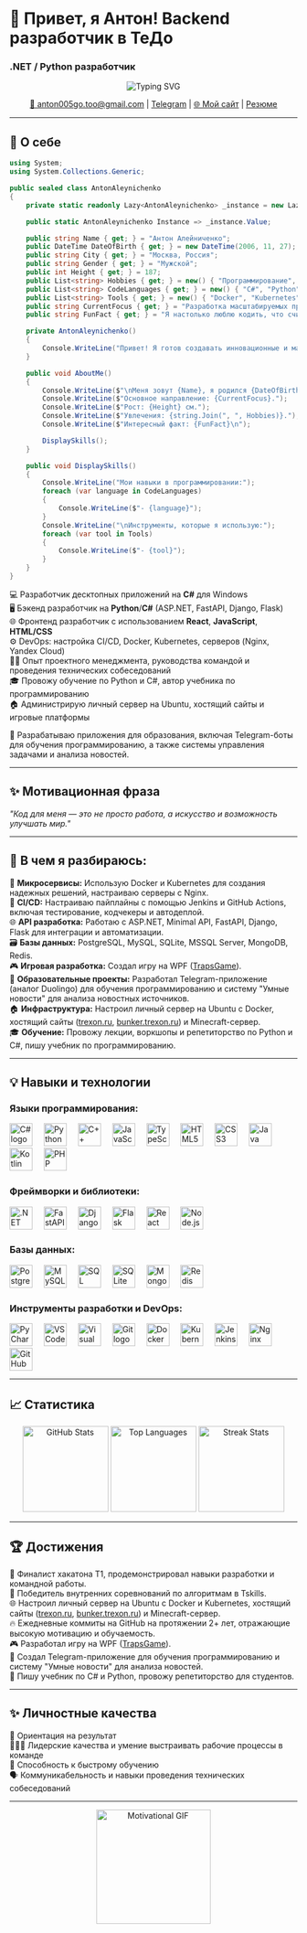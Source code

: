 # 👋 Привет, я Антон! Backend разработчик в ТеДо
### .NET / Python разработчик 

<div align="center">
  <img src="https://readme-typing-svg.demolab.com?font=Fira+Code&weight=600&size=22&pause=1000&color=00BFFF&center=true&vCenter=true&width=600&lines=.NET+Developer;Python+Backend+Developer;DevOps;Fullstack+Developer" alt="Typing SVG" />
</div>




<p align="center">
  <a href="mailto:anton005go.too@gmail.com">📧 anton005go.too@gmail.com</a>  
  | <a href="https://t.me/d1n0nn">Telegram</a>  
  | <a href="https://aleynichenko.ru">🌐 Мой сайт</a>  
  | <a href="https://docs.google.com/document/d/1PSPn5YfwqyzqCycR2Bc9abOS-cRKm55N/edit?usp=sharing&ouid=113991618058096830850&rtpof=true&sd=true">Резюме</a>  
</p>  

---

## 🎯 О себе  

```csharp
using System;
using System.Collections.Generic;

public sealed class AntonAleynichenko
{
    private static readonly Lazy<AntonAleynichenko> _instance = new Lazy<AntonAleynichenko>(() => new AntonAleynichenko());

    public static AntonAleynichenko Instance => _instance.Value;

    public string Name { get; } = "Антон Алейниченко";
    public DateTime DateOfBirth { get; } = new DateTime(2006, 11, 27);
    public string City { get; } = "Москва, Россия";
    public string Gender { get; } = "Мужской";
    public int Height { get; } = 187;
    public List<string> Hobbies { get; } = new() { "Программирование", "Спорт", "Обучение", "Менеджмент проектов", "Администрирование серверов" };
    public List<string> CodeLanguages { get; } = new() { "C#", "Python", "C++", "SQL", "JavaScript", "TypeScript", "HTML", "CSS", "Java", "Kotlin", "PHP" };
    public List<string> Tools { get; } = new() { "Docker", "Kubernetes", "Jenkins", "GitHub Actions", "PyCharm", "VS Code", "Visual Studio", "Git", "Nginx", "Yandex Cloud" };
    public string CurrentFocus { get; } = "Разработка масштабируемых приложений на C# и Python, настройка CI/CD и инфраструктуры";
    public string FunFact { get; } = "Я настолько люблю кодить, что считаю кофе недостаточно асинхронным! ☕";

    private AntonAleynichenko()
    {
        Console.WriteLine("Привет! Я готов создавать инновационные и масштабируемые решения.");
    }

    public void AboutMe()
    {
        Console.WriteLine($"\nМеня зовут {Name}, я родился {DateOfBirth:dd.MM.yyyy} и живу в {City}.");
        Console.WriteLine($"Основное направление: {CurrentFocus}.");
        Console.WriteLine($"Рост: {Height} см.");
        Console.WriteLine($"Увлечения: {string.Join(", ", Hobbies)}.");
        Console.WriteLine($"Интересный факт: {FunFact}\n");

        DisplaySkills();
    }

    public void DisplaySkills()
    {
        Console.WriteLine("Мои навыки в программировании:");
        foreach (var language in CodeLanguages)
        {
            Console.WriteLine($"- {language}");
        }
        Console.WriteLine("\nИнструменты, которые я использую:");
        foreach (var tool in Tools)
        {
            Console.WriteLine($"- {tool}");
        }
    }
}
```

💻 Разработчик десктопных приложений на **C#** для Windows  
🖥️ Бэкенд разработчик на **Python**/**C#** (ASP.NET, FastAPI, Django, Flask)  
🌐 Фронтенд разработчик с использованием **React**, **JavaScript**, **HTML/CSS**  
⚙️ DevOps: настройка CI/CD, Docker, Kubernetes, серверов (Nginx, Yandex Cloud)  
🧑‍💼 Опыт проектного менеджмента, руководства командой и проведения технических собеседований  
🎓 Провожу обучение по Python и C#, автор учебника по программированию  
🏠 Администрирую личный сервер на Ubuntu, хостящий сайты и игровые платформы  

💼 Разрабатываю приложения для образования, включая Telegram-боты для обучения программированию, а также системы управления задачами и анализа новостей.

---

## ✨ Мотивационная фраза  
_"Код для меня — это не просто работа, а искусство и возможность улучшать мир."_  

---

## 🧠 В чем я разбираюсь:
🐳 **Микросервисы:** Использую Docker и Kubernetes для создания надежных решений, настраиваю серверы с Nginx.  
🔄 **CI/CD:** Настраиваю пайплайны с помощью Jenkins и GitHub Actions, включая тестирование, кодчекеры и автодеплой.  
🌐 **API разработка:** Работаю с ASP.NET, Minimal API, FastAPI, Django, Flask для интеграции и автоматизации.  
🗃️ **Базы данных:** PostgreSQL, MySQL, SQLite, MSSQL Server, MongoDB, Redis.  
🎮 **Игровая разработка:** Создал игру на WPF ([TrapsGame](https://github.com/Antongo22/TrapsGame)).  
🤖 **Образовательные проекты:** Разработал Telegram-приложение (аналог Duolingo) для обучения программированию и систему "Умные новости" для анализа новостных источников.  
🏠 **Инфраструктура:** Настроил личный сервер на Ubuntu с Docker, хостящий сайты ([trexon.ru](http://trexon.ru/about), [bunker.trexon.ru](http://bunker.trexon.ru)) и Minecraft-сервер.  
🎓 **Обучение:** Провожу лекции, воркшопы и репетиторство по Python и C#, пишу учебник по программированию.

---

## 💡 Навыки и технологии  

### Языки программирования:  
<div>
  <img src="https://cdn.jsdelivr.net/gh/devicons/devicon/icons/csharp/csharp-original.svg" height="40" alt="C# logo" />
  <img width="12" />
  <img src="https://cdn.jsdelivr.net/gh/devicons/devicon/icons/python/python-original.svg" height="40" alt="Python logo" />
  <img width="12" />
  <img src="https://cdn.jsdelivr.net/gh/devicons/devicon/icons/cplusplus/cplusplus-original.svg" height="40" alt="C++ logo" />
  <img width="12" />
  <img src="https://cdn.jsdelivr.net/gh/devicons/devicon/icons/javascript/javascript-original.svg" height="40" alt="JavaScript logo" />
  <img width="12" />
  <img src="https://cdn.jsdelivr.net/gh/devicons/devicon/icons/typescript/typescript-original.svg" height="40" alt="TypeScript logo" />
  <img width="12" />
  <img src="https://cdn.jsdelivr.net/gh/devicons/devicon/icons/html5/html5-original.svg" height="40" alt="HTML5 logo" />
  <img width="12" />
  <img src="https://cdn.jsdelivr.net/gh/devicons/devicon/icons/css3/css3-original.svg" height="40" alt="CSS3 logo" />
  <img width="12" />
  <img src="https://cdn.jsdelivr.net/gh/devicons/devicon/icons/java/java-original.svg" height="40" alt="Java logo" />
  <img width="12" />
  <img src="https://cdn.jsdelivr.net/gh/devicons/devicon/icons/kotlin/kotlin-original.svg" height="40" alt="Kotlin logo" />
  <img width="12" />
  <img src="https://cdn.jsdelivr.net/gh/devicons/devicon/icons/php/php-original.svg" height="40" alt="PHP logo" />
</div>  

### Фреймворки и библиотеки:  
<div>
  <img src="https://cdn.jsdelivr.net/gh/devicons/devicon/icons/dotnetcore/dotnetcore-original.svg" height="40" alt=".NET Core logo" />
  <img width="12" />
  <img src="https://cdn.jsdelivr.net/gh/devicons/devicon/icons/fastapi/fastapi-original.svg" height="40" alt="FastAPI logo" />
  <img width="12" />
  <img src="https://cdn.jsdelivr.net/gh/devicons/devicon/icons/django/django-plain.svg" height="40" alt="Django logo" />
  <img width="12" />
  <img src="https://cdn.jsdelivr.net/gh/devicons/devicon/icons/flask/flask-original.svg" height="40" alt="Flask logo" />
  <img width="12" />
  <img src="https://cdn.jsdelivr.net/gh/devicons/devicon/icons/react/react-original.svg" height="40" alt="React logo" />
  <img width="12" />
  <img src="https://cdn.jsdelivr.net/gh/devicons/devicon/icons/nodejs/nodejs-original.svg" height="40" alt="Node.js logo" />
</div>

### Базы данных:  
<div>
  <img src="https://cdn.jsdelivr.net/gh/devicons/devicon/icons/postgresql/postgresql-original.svg" height="40" alt="PostgreSQL logo" />
  <img width="12" />
  <img src="https://cdn.jsdelivr.net/gh/devicons/devicon/icons/mysql/mysql-original.svg" height="40" alt="MySQL logo" />
  <img width="12" />
  <img src="https://cdn.jsdelivr.net/gh/devicons/devicon/icons/microsoftsqlserver/microsoftsqlserver-plain.svg" height="40" alt="SQL Server logo" />
  <img width="12" />
  <img src="https://cdn.jsdelivr.net/gh/devicons/devicon/icons/sqlite/sqlite-original.svg" height="40" alt="SQLite logo" />
  <img width="12" />
  <img src="https://cdn.jsdelivr.net/gh/devicons/devicon/icons/mongodb/mongodb-original.svg" height="40" alt="MongoDB logo" />
  <img width="12" />
  <img src="https://cdn.jsdelivr.net/gh/devicons/devicon/icons/redis/redis-original.svg" height="40" alt="Redis logo" />
</div>

### Инструменты разработки и DevOps:  
<div>
  <img src="https://cdn.jsdelivr.net/gh/devicons/devicon/icons/pycharm/pycharm-original.svg" height="40" alt="PyCharm logo" />
  <img width="12" />
  <img src="https://cdn.jsdelivr.net/gh/devicons/devicon/icons/vscode/vscode-original.svg" height="40" alt="VS Code logo" />
  <img width="12" />
  <img src="https://cdn.jsdelivr.net/gh/devicons/devicon/icons/visualstudio/visualstudio-plain.svg" height="40" alt="Visual Studio logo" />
  <img width="12" />
  <img src="https://cdn.jsdelivr.net/gh/devicons/devicon/icons/git/git-original.svg" height="40" alt="Git logo" />
  <img width="12" />
  <img src="https://cdn.jsdelivr.net/gh/devicons/devicon/icons/docker/docker-original.svg" height="40" alt="Docker logo" />
  <img width="12" />
  <img src="https://cdn.jsdelivr.net/gh/devicons/devicon/icons/kubernetes/kubernetes-plain.svg" height="40" alt="Kubernetes logo" />
  <img width="12" />
  <img src="https://skillicons.dev/icons?i=jenkins" height="40" alt="Jenkins logo" />
  <img width="12" />
  <img src="https://cdn.jsdelivr.net/gh/devicons/devicon/icons/nginx/nginx-original.svg" height="40" alt="Nginx logo" />
  <img width="12" />
  <img src="https://cdn.jsdelivr.net/gh/devicons/devicon/icons/github/github-original.svg" height="40" alt="GitHub logo" />
</div>

---

## 📈 Статистика  
<div align="center">
  <img src="https://github-readme-stats.vercel.app/api?username=Antongo22&hide_title=true&show_icons=true&count_private=true&theme=dark&hide_border=true" height="150" alt="GitHub Stats" />
  <img src="https://github-readme-stats.vercel.app/api/top-langs?username=Antongo22&layout=compact&theme=dark&hide_border=true" height="150" alt="Top Languages" />
  <img src="https://streak-stats.demolab.com?user=Antongo22&theme=dark&hide_border=true" height="150" alt="Streak Stats" />
</div>

---

## 🏆 Достижения  
🎯 Финалист хакатона T1, продемонстрировал навыки разработки и командной работы.  
🏅 Победитель внутренних соревнований по алгоритмам в Tskills.  
🌐 Настроил личный сервер на Ubuntu с Docker и Kubernetes, хостящий сайты ([trexon.ru](http://trexon.ru/about), [bunker.trexon.ru](http://bunker.trexon.ru)) и Minecraft-сервер.  
🔥 Ежедневные коммиты на GitHub на протяжении 2+ лет, отражающие высокую мотивацию и обучаемость.  
🎮 Разработал игру на WPF ([TrapsGame](https://github.com/Antongo22/TrapsGame)).  
🤖 Создал Telegram-приложение для обучения программированию и систему "Умные новости" для анализа новостей.  
📘 Пишу учебник по C# и Python, провожу репетиторство для студентов.

---

## ✨ Личностные качества  
🎯 Ориентация на результат  
🧑‍🤝‍🧑 Лидерские качества и умение выстраивать рабочие процессы в команде  
📘 Способность к быстрому обучению  
🗣️ Коммуникабельность и навыки проведения технических собеседований  

---

<div align="center">
  <img height="200" src="https://gifdb.com/images/high/homelander-gif-file-9427kb-wsek911zujaibnb0.webp" alt="Motivational GIF" />
</div>  
